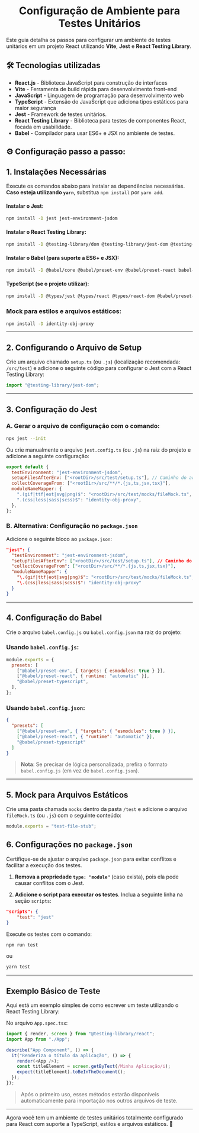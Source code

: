 <div align="center"> <h1>Configuração de Ambiente para Testes Unitários</h1> </div>

Este guia detalha os passos para configurar um ambiente de testes unitários em um projeto React utilizando **Vite**, **Jest** e **React Testing Library**.

## 🛠 Tecnologias utilizadas

- **React.js** - Biblioteca JavaScript para construção de interfaces
- **Vite** - Ferramenta de build rápida para desenvolvimento front-end
- **JavaScript** - Linguagem de programação para desenvolvimento web
- **TypeScript** - Extensão do JavaScript que adiciona tipos estáticos para maior segurança
- **Jest** - Framework de testes unitários.
- **React Testing Library** - Biblioteca para testes de componentes React, focada em usabilidade.
- **Babel** - Compilador para usar ES6+ e JSX no ambiente de testes.

## ⚙️ Configuração passo a passo:

## 1. Instalações Necessárias

Execute os comandos abaixo para instalar as dependências necessárias. **Caso esteja utilizando `yarn`**, substitua `npm install` por `yarn add`.

#### Instalar o Jest:

```bash
npm install -D jest jest-environment-jsdom
```

#### Instalar o React Testing Library:

```bash
npm install -D @testing-library/dom @testing-library/jest-dom @testing-library/react @testing-library/user-event
```

#### Instalar o Babel (para suporte a ES6+ e JSX):

```bash
npm install -D @babel/core @babel/preset-env @babel/preset-react babel-jest
```

#### TypeScript (se o projeto utilizar):

```bash
npm install -D @types/jest @types/react @types/react-dom @babel/preset-typescript ts-node
```

### Mock para estilos e arquivos estáticos:

```bash
npm install -D identity-obj-proxy
```

---

## 2. Configurando o Arquivo de Setup

Crie um arquivo chamado `setup.ts` (ou `.js`) (localização recomendada: `/src/test`) e adicione o seguinte código para configurar o Jest com a React Testing Library:

```javascript
import "@testing-library/jest-dom";
```

---

## 3. Configuração do Jest

### A. Gerar o arquivo de configuração com o comando:

```bash
npx jest --init
```

Ou crie manualmente o arquivo `jest.config.ts` (ou `.js`) na raiz do projeto e adicione a seguinte configuração:

```javascript
export default {
  testEnvironment: "jest-environment-jsdom",
  setupFilesAfterEnv: ["<rootDir>/src/test/setup.ts"], // Caminho do arquivo de setup
  collectCoverageFrom: ["<rootDir>/src/**/*.{js,ts,jsx,tsx}"],
  moduleNameMapper: {
    ".(gif|ttf|eot|svg|png)$": "<rootDir>/src/test/mocks/fileMock.ts",
    ".(css|less|sass|scss)$": "identity-obj-proxy",
  },
};
```

### B. Alternativa: Configuração no `package.json`

Adicione o seguinte bloco ao `package.json`:

```json
"jest": {
  "testEnvironment": "jest-environment-jsdom",
  "setupFilesAfterEnv": ["<rootDir>/src/test/setup.ts"], // Caminho do arquivo de setup
  "collectCoverageFrom": ["<rootDir>/src/**/*.{js,ts,jsx,tsx}"],
  "moduleNameMapper": {
    "\.(gif|ttf|eot|svg|png)$": "<rootDir>/src/test/mocks/fileMock.ts",
    "\.(css|less|sass|scss)$": "identity-obj-proxy"
  }
}
```

---

## 4. Configuração do Babel

Crie o arquivo `babel.config.js` ou `babel.config.json` na raiz do projeto:

### Usando `babel.config.js`:

```javascript
module.exports = {
  presets: [
    ["@babel/preset-env", { targets: { esmodules: true } }],
    ["@babel/preset-react", { runtime: "automatic" }],
    "@babel/preset-typescript",
  ],
};
```

### Usando `babel.config.json`:

```json
{
  "presets": [
    ["@babel/preset-env", { "targets": { "esmodules": true } }],
    ["@babel/preset-react", { "runtime": "automatic" }],
    "@babel/preset-typescript"
  ]
}
```

> **Nota**: Se precisar de lógica personalizada, prefira o formato `babel.config.js` (em vez de `babel.config.json`).

---

## 5. Mock para Arquivos Estáticos

Crie uma pasta chamada `mocks` dentro da pasta `/test` e adicione o arquivo `fileMock.ts` (ou `.js`) com o seguinte conteúdo:

```javascript
module.exports = "test-file-stub";
```

## 6. Configurações no `package.json`

Certifique-se de ajustar o arquivo `package.json` para evitar conflitos e facilitar a execução dos testes.

1. **Remova a propriedade `type: "module"`** (caso exista), pois ela pode causar conflitos com o Jest.

2. **Adicione o script para executar os testes**. Inclua a seguinte linha na seção `scripts`:

```json
"scripts": {
    "test": "jest"
}
```

Execute os testes com o comando:

```bash
npm run test
```

ou

```bash
yarn test
```

---

## Exemplo Básico de Teste

Aqui está um exemplo simples de como escrever um teste utilizando o React Testing Library:

No arquivo `App.spec.tsx`:

```javascript
import { render, screen } from "@testing-library/react";
import App from "./App";

describe("App Component", () => {
  it("Renderiza o título da aplicação", () => {
    render(<App />);
    const titleElement = screen.getByText(/Minha Aplicação/i);
    expect(titleElement).toBeInTheDocument();
  });
});
```

> Após o primeiro uso, esses métodos estarão disponíveis automaticamente para importação nos outros arquivos de teste.

---

Agora você tem um ambiente de testes unitários totalmente configurado para React com suporte a TypeScript, estilos e arquivos estáticos. 🎉
